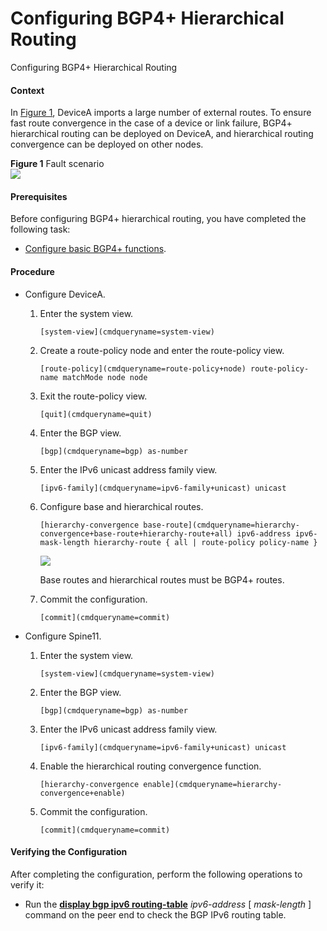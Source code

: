 Configuring BGP4+ Hierarchical Routing
======================================

Configuring BGP4+ Hierarchical Routing

#### Context

In [Figure 1](#EN-US_TASK_0000001130622398__fig15656118122417), DeviceA imports a large number of external routes. To ensure fast route convergence in the case of a device or link failure, BGP4+ hierarchical routing can be deployed on DeviceA, and hierarchical routing convergence can be deployed on other nodes.

**Figure 1** Fault scenario  
![](figure/en-us_image_0000001130782232.png)

#### Prerequisites

Before configuring BGP4+ hierarchical routing, you have completed the following task:

* [Configure basic BGP4+ functions](vrp_bgp6_cfg_0006.html).

#### Procedure

* Configure DeviceA.
  1. Enter the system view.
     
     
     ```
     [system-view](cmdqueryname=system-view)
     ```
  2. Create a route-policy node and enter the route-policy view.
     
     
     ```
     [route-policy](cmdqueryname=route-policy+node) route-policy-name matchMode node node
     ```
  3. Exit the route-policy view.
     
     
     ```
     [quit](cmdqueryname=quit)
     ```
  4. Enter the BGP view.
     
     
     ```
     [bgp](cmdqueryname=bgp) as-number
     ```
  5. Enter the IPv6 unicast address family view.
     
     
     ```
     [ipv6-family](cmdqueryname=ipv6-family+unicast) unicast
     ```
  6. Configure base and hierarchical routes.
     
     
     ```
     [hierarchy-convergence base-route](cmdqueryname=hierarchy-convergence+base-route+hierarchy-route+all) ipv6-address ipv6-mask-length hierarchy-route { all | route-policy policy-name }
     ```
     ![](public_sys-resources/note_3.0-en-us.png) 
     
     Base routes and hierarchical routes must be BGP4+ routes.
  7. Commit the configuration.
     
     
     ```
     [commit](cmdqueryname=commit)
     ```
* Configure Spine11.
  1. Enter the system view.
     
     
     ```
     [system-view](cmdqueryname=system-view)
     ```
  2. Enter the BGP view.
     
     
     ```
     [bgp](cmdqueryname=bgp) as-number
     ```
  3. Enter the IPv6 unicast address family view.
     
     
     ```
     [ipv6-family](cmdqueryname=ipv6-family+unicast) unicast
     ```
  4. Enable the hierarchical routing convergence function.
     
     
     ```
     [hierarchy-convergence enable](cmdqueryname=hierarchy-convergence+enable)
     ```
  5. Commit the configuration.
     
     
     ```
     [commit](cmdqueryname=commit)
     ```

#### Verifying the Configuration

After completing the configuration, perform the following operations to verify it:

* Run the [**display bgp ipv6 routing-table**](cmdqueryname=display+bgp+ipv6+routing-table) *ipv6-address* [ *mask-length* ] command on the peer end to check the BGP IPv6 routing table.